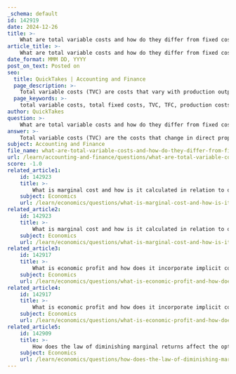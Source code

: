 ```yaml
---
_schema: default
id: 142919
date: 2024-12-26
title: >-
    What are total variable costs and how do they differ from fixed costs?
article_title: >-
    What are total variable costs and how do they differ from fixed costs?
date_format: MMM DD, YYYY
post_on_text: Posted on
seo:
  title: QuickTakes | Accounting and Finance
  page_description: >-
    Total variable costs (TVC) are costs that vary with production output, while total fixed costs (TFC) remain constant regardless of output. This article explains the key differences and examples of each, highlighting their importance in business financial planning.
  page_keywords: >-
    total variable costs, total fixed costs, TVC, TFC, production costs, direct costs, cost management, financial planning, output levels, business expenses
author: QuickTakes
question: >-
    What are total variable costs and how do they differ from fixed costs?
answer: >-
    Total variable costs (TVC) are the costs that change in direct proportion to the level of output produced by a firm. As production increases, total variable costs also increase, and conversely, if production decreases, total variable costs decrease. Examples of total variable costs include expenses for raw materials, hourly wages for workers, and utility costs that fluctuate with production levels. Notably, when production is zero, total variable costs are also zero.\n\nIn contrast, total fixed costs (TFC) are costs that remain constant regardless of the level of output. These costs do not change with production levels and must be paid even if the firm produces nothing. Examples of total fixed costs include rent for facilities, salaries of permanent staff, and insurance premiums. TFC is incurred even when production is zero.\n\n### Key Differences Between Total Variable Costs and Total Fixed Costs:\n\n1. **Nature of Costs**:\n   - **Total Variable Cost (TVC)**: Varies with production levels; increases as output increases and is zero when production is zero.\n   - **Total Fixed Cost (TFC)**: Remains constant regardless of production levels; incurred even when production is zero.\n\n2. **Examples**:\n   - **TVC**: Raw materials, hourly wages, utilities.\n   - **TFC**: Rent, salaries of permanent staff, insurance.\n\n3. **Impact on Total Cost**:\n   - Total cost (TC) is the sum of total fixed costs and total variable costs:\n   $$\n   TC = TFC + TVC\n   $$\n\nUnderstanding the distinction between total variable costs and total fixed costs is crucial for firms in making production decisions, pricing strategies, and overall financial planning.
subject: Accounting and Finance
file_name: what-are-total-variable-costs-and-how-do-they-differ-from-fixed-costs.md
url: /learn/accounting-and-finance/questions/what-are-total-variable-costs-and-how-do-they-differ-from-fixed-costs
score: -1.0
related_article1:
    id: 142923
    title: >-
        What is marginal cost and how is it calculated in relation to output changes?
    subject: Economics
    url: /learn/economics/questions/what-is-marginal-cost-and-how-is-it-calculated-in-relation-to-output-changes
related_article2:
    id: 142923
    title: >-
        What is marginal cost and how is it calculated in relation to output changes?
    subject: Economics
    url: /learn/economics/questions/what-is-marginal-cost-and-how-is-it-calculated-in-relation-to-output-changes
related_article3:
    id: 142917
    title: >-
        What is economic profit and how does it incorporate implicit costs?
    subject: Economics
    url: /learn/economics/questions/what-is-economic-profit-and-how-does-it-incorporate-implicit-costs
related_article4:
    id: 142917
    title: >-
        What is economic profit and how does it incorporate implicit costs?
    subject: Economics
    url: /learn/economics/questions/what-is-economic-profit-and-how-does-it-incorporate-implicit-costs
related_article5:
    id: 142909
    title: >-
        How does the law of diminishing marginal returns affect the optimal utilization of capital in the short run?
    subject: Economics
    url: /learn/economics/questions/how-does-the-law-of-diminishing-marginal-returns-affect-the-optimal-utilization-of-capital-in-the-short-run
---
```


&nbsp;